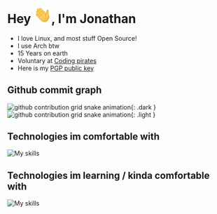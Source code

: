 
# Hey <img src="https://raw.githubusercontent.com/ABSphreak/ABSphreak/master/gifs/Hi.gif" width="40px" />, I'm Jonathan

- I love Linux, and most stuff Open Source!
- I use Arch btw
- 15 Years on earth
- Voluntary at [Coding pirates](https://codingpirates.dk/)
- Here is my [PGP public key](https://gist.github.com/Un10ck3d/49adcf2c77d6045e14d99b394e2f4560)

## Github commit graph

![github contribution grid snake animation](https://raw.githubusercontent.com/Un10ck3d/Un10ck3d/output/github-contribution-grid-snake-dark.svg#gh-dark-mode-only){: .dark }
![github contribution grid snake animation](https://raw.githubusercontent.com/Un10ck3d/Un10ck3d/output/github-contribution-grid-snake.svg#gh-light-mode-only){: .light }

## Technologies im comfortable with

![My skills](https://skillicons.dev/icons?perline=7&i=js,html,css,ts,neovim,vscode,vim,git,bash,github,md,linux,nodejs,discord,githubactions,github,python,raspberrypi,unity,stackoverflow,postman)

## Technologies im learning / kinda comfortable with

![My skills](https://skillicons.dev/icons?perline=6&i=nuxt,svelte,rust,tailwindcss,arduino,figma,tauri,vue,vite,laravel,bots,cs,cpp,sqlite)
